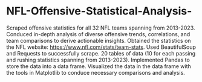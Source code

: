 # NFL-Offensive-Statistical-Analysis-
Scraped offensive statistics for all 32 NFL teams spanning from 2013-2023. Conduced in-depth analysis of diverse offensive trends, correlations, and team comparisons to derive actionable insights.
Obtained the statistics on the NFL website: https://www.nfl.com/stats/team-stats. Used BeautifulSoup and Requests to successfully scrape. 20 tables of data (10 for each passing and rushing statistics spanning from 2013-2023). Implemented Pandas to store the data into a data frame. Visualized the data in the data frame with the tools in Matplotlib to conduce necessary comparisons and analysis.
